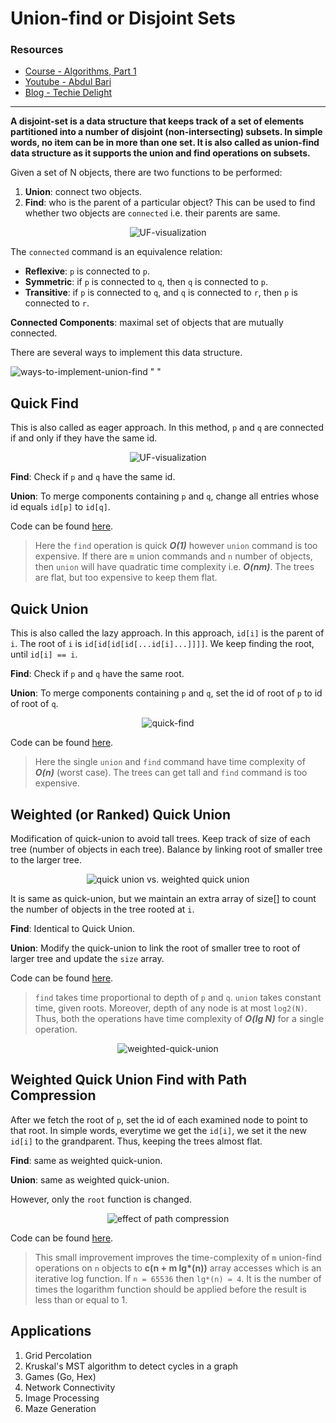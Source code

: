 # Union-find or Disjoint Sets

### Resources

- [Course - Algorithms, Part 1](https://www.coursera.org/learn/algorithms-part1)
- [Youtube - Abdul Bari](https://www.youtube.com/watch?v=wU6udHRIkcc)
- [Blog - Techie Delight](https://www.techiedelight.com/disjoint-set-data-structure-union-find-algorithm/)
---
**A disjoint-set is a data structure that keeps track of a set of elements partitioned into a number of disjoint (non-intersecting) subsets. In simple words, no item can be in more than one set. It is also called as union-find data structure as it supports the union and find operations on subsets.**

Given a set of N objects, there are two functions to be performed:
   1. **Union**: connect two objects.
   2. **Find**: who is the parent of a particular object? This can be used to find whether two objects are `connected` i.e. their parents are same.
    
<p align="center">
    <img src="https://i.gifer.com/QFLm.gif" alt="UF-visualization">
</p>

The `connected` command is an equivalence relation:
  - **Reflexive**: `p` is connected to `p`.
  - **Symmetric**: if `p` is connected to `q`, then `q` is connected to `p`.
  - **Transitive**: if `p` is connected to `q`, and `q` is connected to `r`, then `p` is connected to `r`.
 
**Connected Components**: maximal set of objects that are mutually connected.

There are several ways to implement this data structure.

![ways-to-implement-union-find " "](https://image.slidesharecdn.com/timecomplexityofunionfind-151206023623-lva1-app6892/95/time-complexity-of-union-find-7-638.jpg?cb=1449683659)

## Quick Find

This is also called as eager approach. In this method, `p` and `q` are connected if and only if they have the same id.

<p align="center">
    <img src="http://underpop.online.fr/j/java/img/01fig03.gif" alt="UF-visualization">
</p>

**Find**: Check if `p` and `q` have the same id.

**Union**: To merge components containing `p` and `q`, change all entries whose id equals `id[p]` to `id[q]`.

Code can be found [here](../src/main/java/com/paraskarnawat/dsa/datastructures/unionfind/QuickFind.java).

> Here the `find` operation is quick **_O(1)_** however `union` command is too expensive. If there are `m` union commands and `n` number of objects, then `union` will have quadratic time complexity i.e. **_O(nm)_**. The trees are flat, but too expensive to keep them flat.

## Quick Union

This is also called the lazy approach. In this approach, `id[i]` is the parent of `i`. The root of `i` is `id[id[id[id[...id[i]...]]]]`. We keep finding the root, until `id[i] == i`.

**Find**: Check if `p` and `q` have the same root.

**Union**: To merge components containing `p` and `q`, set the id of root of `p` to id of root of `q`.

<p align="center">
    <img src="https://algs4.cs.princeton.edu/15uf/images/quick-union-overview.png" alt="quick-find">
</p>

Code can be found [here](../src/main/java/com/paraskarnawat/dsa/datastructures/unionfind/QuickUnion.java).

> Here the single `union` and `find` command have time complexity of **_O(n)_** (worst case). The trees can get tall and `find` command is too expensive.


## Weighted (or Ranked) Quick Union

Modification of quick-union to avoid tall trees. Keep track of size of each tree (number of objects in each tree). Balance by linking root of smaller tree to the larger tree.

<p align="center">
    <img src="https://d33wubrfki0l68.cloudfront.net/9fb2e04ab32dd3c090f82edd2055e5f52094dbb7/8bd6f/static/weighted-quick-union-6dcb2433f67d42a6354d47340fbf4615.png" alt="quick union vs. weighted quick union">
</p>

It is same as quick-union, but we maintain an extra array of size[] to count the number of objects in the tree rooted at `i`.

**Find**: Identical to Quick Union.

**Union**: Modify the quick-union to link the root of smaller tree to root of larger tree and update the `size` array.

Code can be found [here](../src/main/java/com/paraskarnawat/dsa/datastructures/unionfind/WeightedQuickUnion.java).

> `find` takes time proportional to depth of `p` and `q`. `union` takes constant time, given roots. Moreover, depth of any node is at most `log2(N)`. Thus, both the operations have time complexity of **_O(lg N)_** for a single operation.

<p align="center">
    <img src="https://algocoding.files.wordpress.com/2014/09/uf4_union_by_rank.png" alt="weighted-quick-union">
</p>

## Weighted Quick Union Find with Path Compression

After we fetch the root of `p`, set the id of each examined node to point to that root. In simple words, everytime we get the `id[i]`, we set it the new `id[i]` to the grandparent. Thus, keeping the trees almost flat.

**Find**: same as weighted quick-union.

**Union**: same as weighted quick-union.

However, only the `root` function is changed.

<p align="center">
    <img src="https://raw.githubusercontent.com/e-maxx-eng/e-maxx-eng/master/img/DSU_path_compression.png" alt="effect of path compression">
</p>

Code can be found [here](../src/main/java/com/paraskarnawat/dsa/datastructures/unionfind/WeightedQUWithPC.java).

> This small improvement improves the time-complexity of `m` union-find operations on `n` objects to __c(n + m lg*(n))__ array accesses which is an iterative log function. If `n = 65536` then `lg*(n) = 4`. It is the number of times the logarithm function should be applied before the result is less than or equal to 1.

## Applications

1. Grid Percolation
2. Kruskal's MST algorithm to detect cycles in a graph
3. Games (Go, Hex)
4. Network Connectivity
5. Image Processing
6. Maze Generation